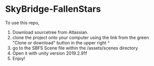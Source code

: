 # SkyBridge-FallenStars
To use this repo, 
1) Download sourcetree from Atlassian.
2) clone the project onto your computer using the link from the green "Clone or download" button in the upper right   ^
3) go to the SBFS Scene file within the /assets/scenes directory
4) Open it with unity version 2019.2.91f
5) Enjoy!
